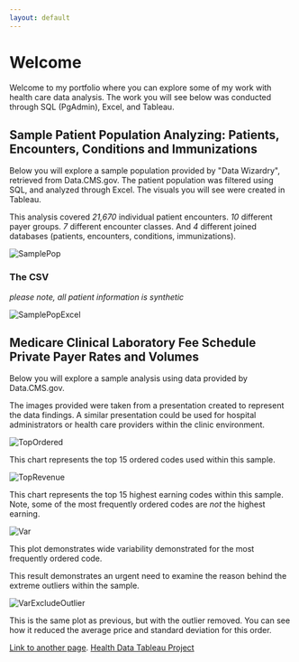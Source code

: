 ```yaml
---
layout: default
---
```

# Welcome

Welcome to my portfolio where you can explore some of my work with health care data analysis. 
The work you will see below was conducted through SQL (PgAdmin), Excel, and Tableau. 


## Sample Patient Population Analyzing: Patients, Encounters, Conditions and Immunizations

Below you will explore a sample population provided by "Data Wizardry", retrieved from Data.CMS.gov.
The patient population was filtered using SQL, and analyzed through Excel. The visuals you will 
see were created in Tableau.

This analysis covered *21,670* individual patient encounters. *10* different payer groups.  *7* different encounter classes. And *4* different joined databases (patients, encounters, conditions, immunizations). 

![SamplePop](https://terathomas.github.io/images/SamplePop.jpeg)


### The CSV

_please note, all patient information is synthetic_

![SamplePopExcel](https://terathomas.github.io/images/SamplePopExcel.jpeg)


## Medicare Clinical Laboratory Fee Schedule Private Payer Rates and Volumes 

Below you will explore a sample analysis using data provided by Data.CMS.gov.

The images provided were taken from a presentation created to represent the 
data findings. A similar presentation could be used for hospital administrators
or health care providers within the clinic environment.

![TopOrdered](https://terathomas.github.io/images/TopOrdered.jpeg)

This chart represents the top 15 ordered codes used within this sample.

![TopRevenue](https://terathomas.github.io/images/TopRevenue.jpeg)

This chart represents the top 15 highest earning codes within this sample.
Note, some of the most frequently ordered codes are *not* the highest earning.

![Var](https://terathomas.github.io/images/Var.jpeg)
 
 This plot demonstrates wide variability demonstrated for the most
 frequently ordered code. 

 This result demonstrates an urgent need to examine the reason behind the
 extreme outliers within the sample. 

![VarExcludeOutlier](https://terathomas.github.io/images/VarExcludeOutlier.jpeg)

This is the same plot as previous, but with the outlier removed. 
You can see how it reduced the average price and standard deviation for this order. 


[Link to another page](./another-page.html).
[Health Data Tableau Project](./health-tableau.html)
